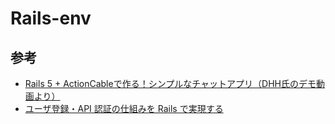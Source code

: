 Rails-env
==========

## 参考
- [Rails 5 + ActionCableで作る！シンプルなチャットアプリ（DHH氏のデモ動画より）](http://qiita.com/jnchito/items/aec75fab42804287d71b)
- [ユーザ登録・API 認証の仕組みを Rails で実現する](http://www.bokukoko.info/entry/2014/04/11/%E3%83%A6%E3%83%BC%E3%82%B6%E7%99%BB%E9%8C%B2%E3%83%BBAPI_%E8%AA%8D%E8%A8%BC%E3%81%AE%E4%BB%95%E7%B5%84%E3%81%BF%E3%82%92_Rails_%E3%81%A7%E5%AE%9F%E7%8F%BE%E3%81%99%E3%82%8B)